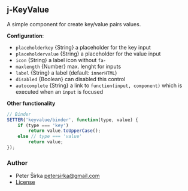 ## j-KeyValue

A simple component for create key/value pairs values.

__Configuration__:

- `placeholderkey` {String} a placeholder for the key input
- `placeholdervalue` {String} a placeholder for the value input
- `icon` {String} a label icon without `fa-`
- `maxlength` {Number} max. lenght for inputs
- `label` {String} a label (default: `innerHTML`)
- `disabled` {Boolean} can disabled this control
- `autocomplete` {String} a link to `function(input, component)` which is executed when an `input` is focused

__Other functionality__

```javascript
// Binder
SETTER('keyvalue/binder', function(type, value) {
    if (type === 'key')
        return value.toUpperCase();
    else // type === 'value'
        return value;
});
```

### Author

- Peter Širka <petersirka@gmail.com>
- [License](https://www.totaljs.com/license/)